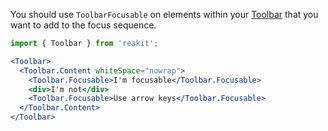 You should use `ToolbarFocusable` on elements within your [Toolbar](Toolbar.md) that you want to add to the focus sequence.

```jsx
import { Toolbar } from 'reakit';

<Toolbar>
  <Toolbar.Content whiteSpace="nowrap">
    <Toolbar.Focusable>I'm focusable</Toolbar.Focusable>
    <div>I'm not</div>
    <Toolbar.Focusable>Use arrow keys</Toolbar.Focusable>
  </Toolbar.Content>
</Toolbar>
```
